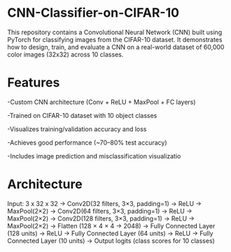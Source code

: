 # CNN-Classifier-on-CIFAR-10
This repository contains a Convolutional Neural Network (CNN) built using PyTorch for classifying images from the CIFAR-10 dataset. It demonstrates how to design, train, and evaluate a CNN on a real-world dataset of 60,000 color images (32x32) across 10 classes.

# Features

-Custom CNN architecture (Conv + ReLU + MaxPool + FC layers)

-Trained on CIFAR-10 dataset with 10 object classes

-Visualizes training/validation accuracy and loss

-Achieves good performance (~70–80% test accuracy)

-Includes image prediction and misclassification visualizatio

# Architecture

Input: 3 x 32 x 32
->
Conv2D(32 filters, 3×3, padding=1) → ReLU → MaxPool(2×2)
->
Conv2D(64 filters, 3×3, padding=1) → ReLU → MaxPool(2×2)
->
Conv2D(128 filters, 3×3, padding=1) → ReLU → MaxPool(2×2)
->
Flatten (128 × 4 × 4 → 2048)
->
Fully Connected Layer (128 units) → ReLU
->
Fully Connected Layer (64 units) → ReLU
->
Fully Connected Layer (10 units) → Output logits (class scores for 10 classes)
